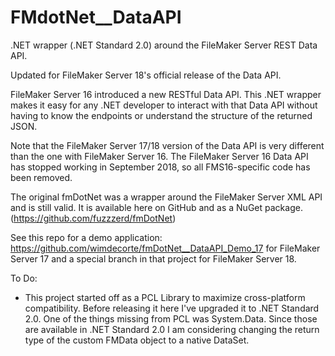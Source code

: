 # FMdotNet__DataAPI


.NET wrapper (.NET Standard 2.0) around the FileMaker Server REST Data API.  

Updated for FileMaker Server 18's official release of the Data API.

FileMaker Server 16 introduced a new RESTful Data API.  This .NET wrapper makes it easy for any .NET developer to interact with that Data API without having to know the endpoints or understand the structure of the returned JSON.

Note that the FileMaker Server 17/18 version of the Data API is very different than the one with FileMaker Server 16.
The FileMaker Server 16 Data API has stopped working in September 2018, so all FMS16-specific code has been removed.

The original fmDotNet was a wrapper around the FileMaker Server XML API and is still valid.  It is available here on GitHub and as a NuGet package. (https://github.com/fuzzzerd/fmDotNet)

See this repo for a demo application: https://github.com/wimdecorte/fmDotNet__DataAPI_Demo_17 for FileMaker Server 17 and a special branch in that project for FileMaker Server 18.

To Do:
- This project started off as a PCL Library to maximize cross-platform compatibility.  Before releasing it here I've upgraded it to .NET Standard 2.0.  One of the things missing from PCL was System.Data.  Since those are available in .NET Standard 2.0 I am considering changing the return type of the custom FMData object to a native DataSet.
